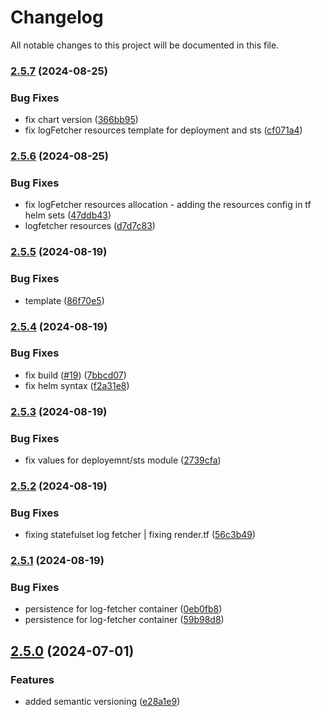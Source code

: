 # Changelog

All notable changes to this project will be documented in this file.

### [2.5.7](https://github.com/axetrading/terraform-helm-aws-deployment/compare/v2.5.6...v2.5.7) (2024-08-25)


### Bug Fixes

* fix chart version ([366bb95](https://github.com/axetrading/terraform-helm-aws-deployment/commit/366bb9519038a197d36887185bb2d7c152938ccf))
* fix logFetcher resources template for deployment and sts ([cf071a4](https://github.com/axetrading/terraform-helm-aws-deployment/commit/cf071a4a78393508149a9d148f616079eede9bcb))

### [2.5.6](https://github.com/axetrading/terraform-helm-aws-deployment/compare/v2.5.5...v2.5.6) (2024-08-25)


### Bug Fixes

* fix logFetcher resources allocation - adding the resources config in tf helm sets ([47ddb43](https://github.com/axetrading/terraform-helm-aws-deployment/commit/47ddb431b121c33a71482f0e000964071730bb65))
* logfetcher resources ([d7d7c83](https://github.com/axetrading/terraform-helm-aws-deployment/commit/d7d7c831b1ab25c0091d69a584f81002c2433ee4))

### [2.5.5](https://github.com/axetrading/terraform-helm-aws-deployment/compare/v2.5.4...v2.5.5) (2024-08-19)


### Bug Fixes

* template ([86f70e5](https://github.com/axetrading/terraform-helm-aws-deployment/commit/86f70e5f7d008d6686711341ed57246fc256fadc))

### [2.5.4](https://github.com/axetrading/terraform-helm-aws-deployment/compare/v2.5.3...v2.5.4) (2024-08-19)


### Bug Fixes

* fix build ([#19](https://github.com/axetrading/terraform-helm-aws-deployment/issues/19)) ([7bbcd07](https://github.com/axetrading/terraform-helm-aws-deployment/commit/7bbcd07bd7fbf2c1629504ba92750574ff2689fc))
* fix helm syntax ([f2a31e8](https://github.com/axetrading/terraform-helm-aws-deployment/commit/f2a31e8bd60d89e6609d693b9f794d8e0360040d))

### [2.5.3](https://github.com/axetrading/terraform-helm-aws-deployment/compare/v2.5.2...v2.5.3) (2024-08-19)


### Bug Fixes

* fix values for deployemnt/sts module ([2739cfa](https://github.com/axetrading/terraform-helm-aws-deployment/commit/2739cfa416e5da90090b7e435b3634fc1ebb6e84))

### [2.5.2](https://github.com/axetrading/terraform-helm-aws-deployment/compare/v2.5.1...v2.5.2) (2024-08-19)


### Bug Fixes

* fixing statefulset log fetcher | fixing render.tf ([56c3b49](https://github.com/axetrading/terraform-helm-aws-deployment/commit/56c3b491c40837d23522e21519a8e60aac19b740))

### [2.5.1](https://github.com/axetrading/terraform-helm-aws-deployment/compare/v2.5.0...v2.5.1) (2024-08-19)


### Bug Fixes

* persistence for log-fetcher container ([0eb0fb8](https://github.com/axetrading/terraform-helm-aws-deployment/commit/0eb0fb8cdf3c93de570939aa5179b203b876f20d))
* persistence for log-fetcher container ([59b98d8](https://github.com/axetrading/terraform-helm-aws-deployment/commit/59b98d829dd400420342be5c4e8f8546f4515a42))

## [2.5.0](https://github.com/axetrading/terraform-helm-aws-deployment/compare/v2.4.4...v2.5.0) (2024-07-01)


### Features

* added semantic versioning ([e28a1e9](https://github.com/axetrading/terraform-helm-aws-deployment/commit/e28a1e9ffcb4e644ccf18a2639f6d0e2d27f5e16))
